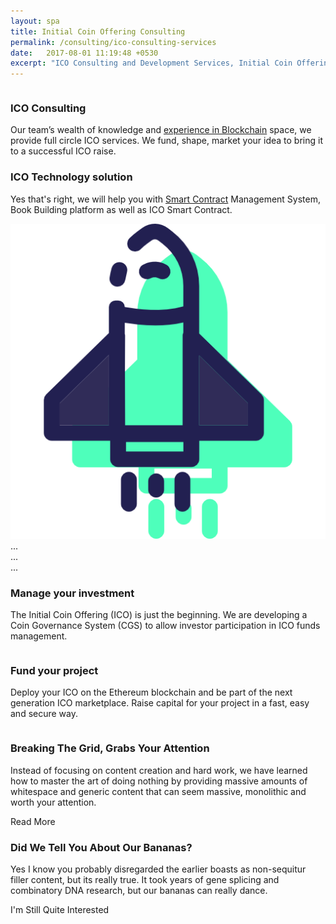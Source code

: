 ```yaml
---
layout: spa
title: Initial Coin Offering Consulting
permalink: /consulting/ico-consulting-services
date:   2017-08-01 11:19:48 +0530
excerpt: "ICO Consulting and Development Services, Initial Coin Offering Consulting"
---
```


<article>
<div class="ui vertical stripe segment">
  <div class="ui middle aligned stackable grid container">
    <div class="row">
      <div class="eight wide column">
        <h3 class="ui header">ICO Consulting</h3>
        <p>Our team’s wealth of knowledge and <a href="/consulting/blockchain-consulting">experience in Blockchain</a> space, we provide full circle ICO services. We fund, shape, market your idea to bring it to a successful ICO raise.</p>
        <h3 class="ui header">ICO Technology solution</h3>
        <p>Yes that's right, we will help you with <a href="/consulting/smart-contract-solidity">Smart Contract</a> Management System, Book Building platform as well as ICO Smart Contract.</p>
      </div>
      <div class="six wide right floated column">
        <img src="/assets/img/rocket-ship.png" alt="ICO Rocketship" class="ui large image">
      </div>
    </div>
    <div class="row centered">
      <div class="center aligned ten wide column">
        <!-- <a class="ui huge button">Check Them Out</a> -->
        <div class="ui segment ctasegment">
          <div class="ui grid">
            <div class="six wide column">...</div>
            <div class="six wide column">...</div>
            <div class="four wide column">...</div>
          </div>
        </div>
      </div>
    </div>
  </div>
</div>

<div class="ui vertical stripe quote segment">
  <div class="ui equal width stackable internally celled grid">
    <div class="center aligned row">
      <div class="column">
        <h3>Manage your investment</h3>
        <p>The Initial Coin Offering (ICO) is just the beginning. We are developing a Coin Governance System (CGS) to allow investor participation in ICO funds management.</p>
      </div>
      <div class="column">
        <h3>Fund your project</h3>
        <p>Deploy your ICO on the Ethereum blockchain and be part of the next generation ICO marketplace. Raise capital for your project in a fast, easy and secure way.</p>
      </div>
    </div>
  </div>
</div>

<div class="ui vertical stripe segment">
  <div class="ui text container">
    <h3 class="ui header">Breaking The Grid, Grabs Your Attention</h3>
    <p>Instead of focusing on content creation and hard work, we have learned how to master the art of doing nothing by providing massive amounts of whitespace and generic content that can seem massive, monolithic and worth your attention.</p>
    <a class="ui large button">Read More</a>
    <h4 class="ui horizontal header divider"></h4>
    <h3 class="ui header">Did We Tell You About Our Bananas?</h3>
    <p>Yes I know you probably disregarded the earlier boasts as non-sequitur filler content, but its really true. It took years of gene splicing and combinatory DNA research, but our bananas can really dance.</p>
    <a class="ui large button">I'm Still Quite Interested</a>
  </div>
</div>
</article>
